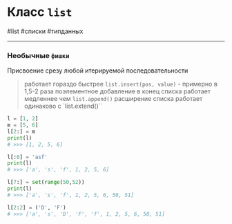 # Класс `list`
#list #списки #типданных 
***

### Необычные `фишки`

Присвоение срезу любой итерируемой последовательности
> работает гораздо быстрее `list.insert(pos, value)` - примерно в 1,5-2 раза
> поэлементное добавление в конец списка работает медленнее чем `list.append()`
> расширение списка работает одинаково с `list.extend()``
```python
l = [1, 2]
m = [5, 6]
l[2:] = m
print(l)
# >>> [1, 2, 5, 6]

l[:0] = 'asf'
print(l)
# >>> ['a', 's', 'f', 1, 2, 5, 6]

l[7:] = set(range(50,52))
print(l)
# >>> ['a', 's', 'f', 1, 2, 5, 6, 50, 51]

l[2:2] = ('D', 'F')
# >>> ['a', 's', 'D', 'F', 'f', 1, 2, 5, 6, 50, 51]
```
